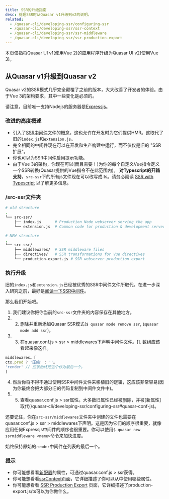 ```yaml
---
title: SSR的升级指南
desc: 处理SSR时从Quasar v1升级到v2的说明。
related:
  - /quasar-cli/developing-ssr/configuring-ssr
  - /quasar-cli/developing-ssr/ssr-context
  - /quasar-cli/developing-ssr/ssr-middleware
  - /quasar-cli/developing-ssr/ssr-production-export
---
```


本页仅指将Quasar UI v1(使用Vue 2)的应用程序升级为Quasar UI v2(使用Vue 3)。
## 从Quasar v1升级到Quasar v2

Quasar v2的SSR模式几乎完全颠覆了之前的版本，大大改善了开发者的体验。由于Vue 3的架构要求，其中一些变化是必须的。

请注意，目前唯一支持Nodejs的服务器是[Expressjs](https://expressjs.com/)。

### 改进的高度概述

* 引入了[SSR中间件](/quasar-cli/developing-ssr/ssr-middleware)文件的概念，这也允许在开发时为它们提供HMR。这取代了旧的`index.js`和`extension.js`。
* 完全相同的中间件现在可以在开发和生产构建中运行，而不仅仅是旧的 "SSR扩展"。
* 你也可以为SSR中间件启用提示功能。
* 由于Vue 3的架构，你现在可以(而且需要！)为你的每个自定义Vue指令定义一个SSR转换(Quasar提供的Vue指令不在此范围内)。
**对Typescript的开箱支持**。`src-ssr`下的所有js文件现在可以改写成.ts。请务必阅读 [SSR with Typescript](/quasar-cli/developing-ssr/ssr-with-typescript) 以了解更多信息。

### /src-ssr文件夹

```bash
# old structure
.
└── src-ssr/
    ├── index.js      # Production Node webserver serving the app
    └── extension.js  # Common code for production & development server

# NEW structure
.
└── src-ssr/
    ├── middlewares/  # SSR middleware files
    ├── directives/   # SSR transformations for Vue directives
    └── production-export.js # SSR webserver production export
```

### 执行升级

旧的`index.js`和`extension.js`已经被优秀的SSR中间件文件所取代。在进一步深入研究之前，最好是[阅读一下SSR中间件](/quasar-cli/developing-ssr/ssr-middleware)。

那么我们开始吧。
1. 我们建议你把你当前的`src-ssr`文件夹的内容保存在其他地方。
2. 2. 删除并重新添加Quasar SSR模式(`$ quasar mode remove ssr`, `$quasar mode add ssr`)。
3. 3. 在quasar.conf.js > ssr > middlewares下声明中间件文件。[]. 数组应该看起来像这样。
```js
middlewares。[
ctx.prod ? '压缩' : ''。
'render' // 应该始终把这个作为最后一个。
]
```
4. 然后你将不得不通过使用SSR中间件文件来移植旧的逻辑，这应该非常容易(因为你最终会把大部分旧的代码复制到中间件文件中)。
5. 5. 查看quasar.conf.js > ssr属性。大多数旧属性已经被删除，并被[新属性]取代(/quasar-cli/developing-ssr/configuring-ssr#quasar-conf-js)。

还要记住，你在`src-ssr/middlewares`文件夹中创建的文件也需要在quasar.conf.js > ssr > middlewares下声明。这是因为它们的顺序很重要，就像应用任何Expressjs中间件的顺序也很重要。你可以使用`$ quasar new ssrmiddleware <name>`命令来加快进度。

始终保持原始的`render`中间件在列表的最后一个。

### 提示

* 你可能想看看[新配置](/quasar-cli/developing-ssr/configuring-ssr)的属性，可通过quasar.conf.js > ssr获得。
* 你可能想看看[ssrContext](/quasar-cli/developing-ssr/ssr-context)页面，它详细描述了你可以从中使用哪些属性。
* 你可能想看看 [SSR Production Export](/quasar-cli/developing-ssr/ssr-production-export) 页面，它详细描述了production-export.js/ts可以为你做什么。
